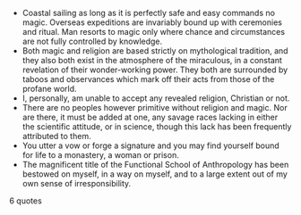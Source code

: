  - Coastal sailing as long as it is perfectly safe and easy commands no magic. Overseas expeditions are invariably bound up with ceremonies and ritual. Man resorts to magic only where chance and circumstances are not fully controlled by knowledge.
 - Both magic and religion are based strictly on mythological tradition, and they also both exist in the atmosphere of the miraculous, in a constant revelation of their wonder-working power. They both are surrounded by taboos and observances which mark off their acts from those of the profane world.
 - I, personally, am unable to accept any revealed religion, Christian or not.
 - There are no peoples however primitive without religion and magic. Nor are there, it must be added at one, any savage races lacking in either the scientific attitude, or in science, though this lack has been frequently attributed to them.
 - You utter a vow or forge a signature and you may find yourself bound for life to a monastery, a woman or prison.
 - The magnificent title of the Functional School of Anthropology has been bestowed on myself, in a way on myself, and to a large extent out of my own sense of irresponsibility.

6 quotes